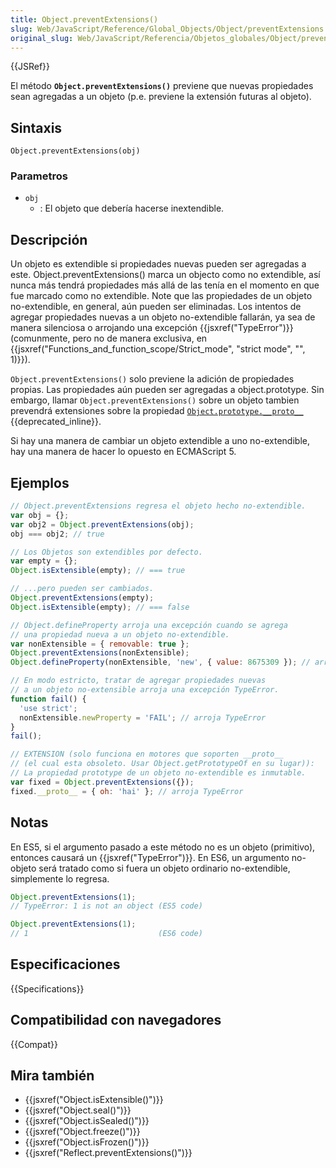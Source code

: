 ```yaml
---
title: Object.preventExtensions()
slug: Web/JavaScript/Reference/Global_Objects/Object/preventExtensions
original_slug: Web/JavaScript/Referencia/Objetos_globales/Object/preventExtensions
---
```


{{JSRef}}

El método **`Object.preventExtensions()`** previene que nuevas propiedades sean agregadas a un objeto (p.e. previene la extensión futuras al objeto).

## Sintaxis

```
Object.preventExtensions(obj)
```

### Parametros

- `obj`
  - : El objeto que debería hacerse inextendible.

## Descripción

Un objeto es extendible si propiedades nuevas pueden ser agregadas a este. Object.preventExtensions() marca un objecto como no extendible, así nunca más tendrá propiedades más allá de las tenía en el momento en que fue marcado como no extendible. Note que las propiedades de un objeto no-extendible, en general, aún pueden ser eliminadas. Los intentos de agregar propiedades nuevas a un objeto no-extendible fallarán, ya sea de manera silenciosa o arrojando una excepción {{jsxref("TypeError")}} (comunmente, pero no de manera exclusiva, en {{jsxref("Functions_and_function_scope/Strict_mode", "strict mode", "", 1)}}).

`Object.preventExtensions()` solo previene la adición de propiedades propias. Las propiedades aún pueden ser agregadas a object.prototype. Sin embargo, llamar `Object.preventExtensions()` sobre un objeto tambien prevendrá extensiones sobre la propiedad [`Object.prototype.__proto__`](/es/docs/Web/JavaScript/Reference/Global_Objects/Object/proto) {{deprecated_inline}}.

Si hay una manera de cambiar un objeto extendible a uno no-extendible, hay una manera de hacer lo opuesto en ECMAScript 5.

## Ejemplos

```js
// Object.preventExtensions regresa el objeto hecho no-extendible.
var obj = {};
var obj2 = Object.preventExtensions(obj);
obj === obj2; // true

// Los Objetos son extendibles por defecto.
var empty = {};
Object.isExtensible(empty); // === true

// ...pero pueden ser cambiados.
Object.preventExtensions(empty);
Object.isExtensible(empty); // === false

// Object.defineProperty arroja una excepción cuando se agrega
// una propiedad nueva a un objeto no-extendible.
var nonExtensible = { removable: true };
Object.preventExtensions(nonExtensible);
Object.defineProperty(nonExtensible, 'new', { value: 8675309 }); // arroja TypeError

// En modo estricto, tratar de agregar propiedades nuevas
// a un objeto no-extensible arroja una excepción TypeError.
function fail() {
  'use strict';
  nonExtensible.newProperty = 'FAIL'; // arroja TypeError
}
fail();

// EXTENSION (solo funciona en motores que soporten __proto__
// (el cual esta obsoleto. Usar Object.getPrototypeOf en su lugar)):
// La propiedad prototype de un objeto no-extendible es inmutable.
var fixed = Object.preventExtensions({});
fixed.__proto__ = { oh: 'hai' }; // arroja TypeError
```

## Notas

En ES5, si el argumento pasado a este método no es un objeto (primitivo), entonces causará un {{jsxref("TypeError")}}. En ES6, un argumento no-objeto será tratado como si fuera un objeto ordinario no-extendible, simplemente lo regresa.

```js
Object.preventExtensions(1);
// TypeError: 1 is not an object (ES5 code)

Object.preventExtensions(1);
// 1                             (ES6 code)
```

## Especificaciones

{{Specifications}}

## Compatibilidad con navegadores

{{Compat}}

## Mira también

- {{jsxref("Object.isExtensible()")}}
- {{jsxref("Object.seal()")}}
- {{jsxref("Object.isSealed()")}}
- {{jsxref("Object.freeze()")}}
- {{jsxref("Object.isFrozen()")}}
- {{jsxref("Reflect.preventExtensions()")}}
